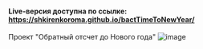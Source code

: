#### Live-версия доступна по ссылке: https://shkirenkoroma.github.io/bactTimeToNewYear/

Проект "Обратный отсчет до Нового года"
![image](https://user-images.githubusercontent.com/61347452/228732189-b7dd08e6-25e6-4ebe-a8a8-330c47c193c2.png)

